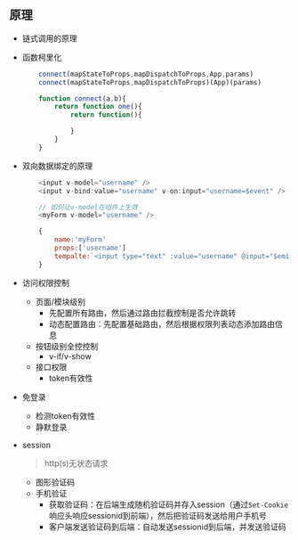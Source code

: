 ## 原理

* 链式调用的原理
* 函数柯里化
    ```js
        connect(mapStateToProps,mapDispatchToProps,App,params)
        connect(mapStateToProps,mapDispatchToProps)(App)(params)

        function connect(a,b){
            return function one(){
                return function(){

                }
            }
        }
    ```
* 双向数据绑定的原理
    ```js
        <input v-model="username" />
        <input v-bind:value="username" v-on:input="username=$event" />

        // 如何让v-model在组件上生效
        <myForm v-model="username" />

        {
            name:'myForm'
            props:['username']
            tempalte:`<input type="text" :value="username" @input="$emit('input')"`
        }
    ```
* 访问权限控制
    * 页面/模块级别
        * 先配置所有路由，然后通过路由拦截控制是否允许跳转
        * 动态配置路由：先配置基础路由，然后根据权限列表动态添加路由信息
    * 按钮级别全控控制
        * v-if/v-show
    * 接口权限
        * token有效性 
* 免登录
    * 检测token有效性
    * 静默登录

* session
    > http(s)无状态请求
    * 图形验证码
    * 手机验证
        * 获取验证码：在后端生成随机验证码并存入session（通过`Set-Cookie`响应头响应sessionid到前端），然后把验证码发送给用户手机号
        * 客户端发送验证码到后端：自动发送sessionid到后端，并发送验证码